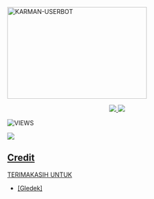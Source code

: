 <a href="https://heroku.com/deploy?template=https://github.com/ArmanGG01/KARMAN-USERBOT.git"><img src="https://images.cooltext.com/5537105.png" width="320" height="211" alt="  KARMAN-USERBOT" /></a>

<p align="center">
  <a href="https://github.com/ArmanGG01/KARMAN-USERBOT/fork">
    <img src="https://img.shields.io/github/forks/ArmanGG01/KARMAN-USERBOT?label=Fork&style=social">
    
  </a>
  <a href="https://github.com/ramadhani892/RAM-UBOT">
    <img src="https://img.shields.io/github/stars/ArmanGG/KARMAN-USERBOT?style=social">
  </a>
</p>  

![VIEWS](https://komarev.com/ghpvc/?username=ramadhani892)

<a href="https://t.me/ramubotspam"><img src="https://img.shields.io/badge/KODE%20PENILAIAN-A+-blue.svg?style=for-the-badge&logo=Factor.">


## Credit
TERIMAKASIH UNTUK

*   [Gledek]
